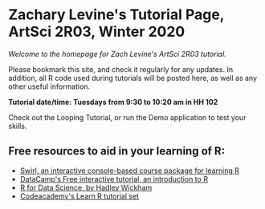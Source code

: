 # **Zachary Levine's Tutorial Page, ArtSci 2R03, Winter 2020**
*Welcome to the homepage for Zach Levine's ArtSci 2R03 tutorial.*

 Please bookmark this site, and check it regularly for any updates. In addition, all R code used during tutorials will be posted here, as well as any other useful information.

**Tutorial date/time:  Tuesdays from 9:30 to 10:20 am in HH 102**


Check out the Looping Tutorial, or run the Demo application to test your skills.

## Free resources to aid in your learning of R:

 - [Swirl, an interactive console-based course package for learning R](https://swirlstats.com/)
 - [DataCamp's Free interactive tutorial, an introduction to R](https://www.datacamp.com/courses/free-introduction-to-r)
 - [R for Data Science, by Hadley Wickham](https://r4ds.had.co.nz/)
 -  [Codeacademy's Learn R tutorial set](https://www.codecademy.com/learn/learn-r)

